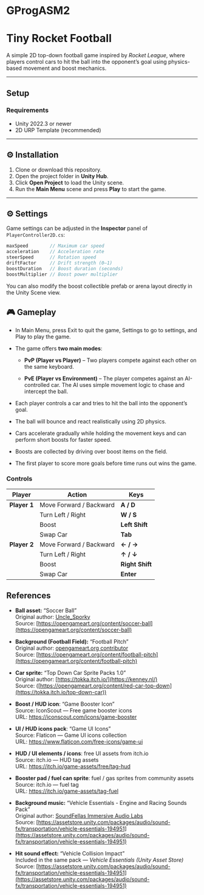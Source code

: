 # GProgASM2
# Tiny Rocket Football

A simple 2D top-down football game inspired by *Rocket League*, where players control cars to hit the ball into the opponent’s goal using physics-based movement and boost mechanics.

---

## Setup

### Requirements
- Unity 2022.3 or newer  
- 2D URP Template (recommended)  

---

## ⚙️ Installation
1. Clone or download this repository.  
2. Open the project folder in **Unity Hub**.  
3. Click **Open Project** to load the Unity scene.  
4. Run the **Main Menu** scene and press **Play** to start the game.

---

## ⚙️ Settings

Game settings can be adjusted in the **Inspector** panel of `PlayerController2D.cs`:

```csharp
maxSpeed        // Maximum car speed
acceleration    // Acceleration rate
steerSpeed      // Rotation speed
driftFactor     // Drift strength (0–1)
boostDuration   // Boost duration (seconds)
boostMultiplier // Boost power multiplier

```

You can also modify the boost collectible prefab or arena layout directly in the Unity Scene view.

## 🎮 Gameplay

- In Main Menu, press Exit to quit the game, Settings to go to settings, and Play to play the game.

- The game offers **two main modes**:
  
  - **PvP (Player vs Player)** – Two players compete against each other on the same keyboard.
  
  - **PvE (Player vs Environment)** – The player competes against an AI-controlled car. The AI uses simple movement logic to chase and intercept the ball.

- Each player controls a car and tries to hit the ball into the opponent’s goal.

- The ball will bounce and react realistically using 2D physics.

- Cars accelerate gradually while holding the movement keys and can perform short boosts for faster speed.

- Boosts are collected by driving over boost items on the field.

- The first player to score more goals before time runs out wins the game.

### Controls

| Player | Action | Keys |
| --- | --- | --- |
| **Player 1** | Move Forward / Backward | **A / D** |
|  | Turn Left / Right | **W / S** |
|  | Boost | **Left Shift** |
|  | Swap Car | **Tab** |
| **Player 2** | Move Forward / Backward | **← / →** |
|  | Turn Left / Right | **↑ / ↓** |
|  | Boost | **Right Shift** |
|  | Swap Car | **Enter** |

## References

- **Ball asset:** “Soccer Ball”  
  Original author: [Uncle_Sporky](https://opengameart.org/users/unclesporky)  
  Source: [https://opengameart.org/content/soccer-ball](https://opengameart.org/content/soccer-ball)

- **Background (Football Field):** “Football Pitch”  
  Original author: [opengameart.org contributor](https://opengameart.org/users/)  
  Source: [https://opengameart.org/content/football-pitch](https://opengameart.org/content/football-pitch)

- **Car sprite:** “Top Down Car Sprite Packs 1.0”  
  Original author: [https://tokka.itch.io/](https://kenney.nl/)  
  Source: ([https://opengameart.org/content/red-car-top-down](https://tokka.itch.io/top-down-car))

- **Boost / HUD icon**: “Game Booster Icon”  
  Source: IconScout — Free game booster icons  
  URL: https://iconscout.com/icons/game-booster

- **UI / HUD icons pack**: “Game UI Icons”  
  Source: Flaticon — Game UI icons collection  
  URL: https://www.flaticon.com/free-icons/game-ui

- **HUD / UI elements / icons**: free UI assets from itch.io  
  Source: itch.io — HUD tag assets  
  URL: https://itch.io/game-assets/free/tag-hud

- **Booster pad / fuel can sprite**: fuel / gas sprites from community assets  
  Source: itch.io — fuel tag  
  URL: https://itch.io/game-assets/tag-fuel  

- **Background music:** “Vehicle Essentials - Engine and Racing Sounds Pack”  
  Original author: [SoundFellas Immersive Audio Labs](https://soundfellas.com/)  
  Source: [https://assetstore.unity.com/packages/audio/sound-fx/transportation/vehicle-essentials-194951](https://assetstore.unity.com/packages/audio/sound-fx/transportation/vehicle-essentials-194951)

- **Hit sound effect:** “Vehicle Collision Impact”  
  Included in the same pack — *Vehicle Essentials (Unity Asset Store)*  
  Source: [https://assetstore.unity.com/packages/audio/sound-fx/transportation/vehicle-essentials-194951](https://assetstore.unity.com/packages/audio/sound-fx/transportation/vehicle-essentials-194951)

